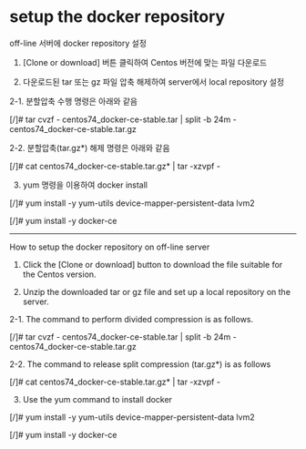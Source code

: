 # setup the docker repository

off-line 서버에 docker repository 설정

1. [Clone or download] 버튼 클릭하여 Centos 버전에 맞는 파일 다운로드

2. 다운로드된 tar 또는 gz 파일 압축 해제하여 server에서 local repository 설정

2-1. 분할압축 수행 명령은 아래와 같음

[/]# tar cvzf  -  centos74_docker-ce-stable.tar | split -b 24m  -  centos74_docker-ce-stable.tar.gz

2-2. 분할압축(tar.gz*) 해제 명령은 아래와 같음

[/]# cat centos74_docker-ce-stable.tar.gz* | tar -xzvpf  -

3. yum 명령을 이용하여 docker install 

[/]# yum install -y yum-utils device-mapper-persistent-data lvm2

[/]# yum install -y docker-ce

------------------------------------------------------------------------------------------
How to setup the docker repository on off-line server

1. Click the [Clone or download] button to download the file suitable for the Centos version.

2. Unzip the downloaded tar or gz file and set up a local repository on the server.

2-1. The command to perform divided compression is as follows.

[/]# tar cvzf  -  centos74_docker-ce-stable.tar | split -b 24m  -  centos74_docker-ce-stable.tar.gz

2-2. The command to release split compression (tar.gz*) is as follows

[/]# cat centos74_docker-ce-stable.tar.gz* | tar -xzvpf  -

3. Use the yum command to install docker

[/]# yum install -y yum-utils device-mapper-persistent-data lvm2

[/]# yum install -y docker-ce

